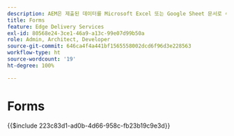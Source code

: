 ```yaml
---
description: AEM은 제출된 데이터를 Microsoft Excel 또는 Google Sheet 문서로 수집하는 양식 서비스를 제공합니다.
title: Forms
feature: Edge Delivery Services
exl-id: 80568e24-3ce1-46a9-a13c-99e07d99b50a
role: Admin, Architect, Developer
source-git-commit: 646ca4f4a441bf1565558002dcd6f96d3e228563
workflow-type: ht
source-wordcount: '19'
ht-degree: 100%

---
```


# Forms

{{$include 223c83d1-ad0b-4d66-958c-fb23b19c9e3d}}
